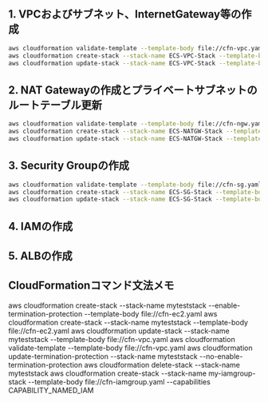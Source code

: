 ## 1. VPCおよびサブネット、InternetGateway等の作成
```sh
aws cloudformation validate-template --template-body file://cfn-vpc.yaml
aws cloudformation create-stack --stack-name ECS-VPC-Stack --template-body file://cfn-vpc.yaml
aws cloudformation update-stack --stack-name ECS-VPC-Stack --template-body file://cfn-vpc.yaml
```

## 2. NAT Gatewayの作成とプライベートサブネットのルートテーブル更新
```sh
aws cloudformation validate-template --template-body file://cfn-ngw.yaml
aws cloudformation create-stack --stack-name ECS-NATGW-Stack --template-body file://cfn-ngw.yaml
aws cloudformation update-stack --stack-name ECS-NATGW-Stack --template-body file://cfn-ngw.yaml
```

## 3. Security Groupの作成
```sh
aws cloudformation validate-template --template-body file://cfn-sg.yaml
aws cloudformation create-stack --stack-name ECS-SG-Stack --template-body file://cfn-sg.yaml
aws cloudformation update-stack --stack-name ECS-SG-Stack --template-body file://cfn-sg.yaml
```
## 4. IAMの作成
## 5. ALBの作成




## CloudFormationコマンド文法メモ
aws cloudformation create-stack --stack-name myteststack --enable-termination-protection --template-body file://cfn-ec2.yaml
aws cloudformation create-stack --stack-name myteststack --template-body file://cfn-ec2.yaml
aws cloudformation update-stack --stack-name myteststack --template-body file://cfn-vpc.yaml
aws cloudformation validate-template --template-body file://cfn-vpc.yaml
aws cloudformation update-termination-protection --stack-name myteststack --no-enable-termination-protection
aws cloudformation delete-stack --stack-name myteststack
aws cloudformation create-stack --stack-name my-iamgroup-stack --template-body file://cfn-iamgroup.yaml --capabilities CAPABILITY_NAMED_IAM